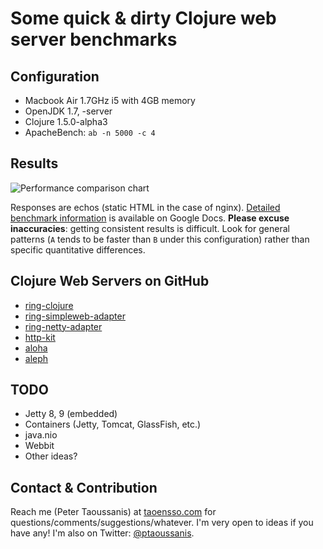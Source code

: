 # Some quick & dirty Clojure web server benchmarks

## Configuration
 * Macbook Air 1.7GHz i5 with 4GB memory
 * OpenJDK 1.7, -server
 * Clojure 1.5.0-alpha3
 * ApacheBench: `ab -n 5000 -c 4`

## Results

![Performance comparison chart](https://github.com/ptaoussanis/clojure-web-server-benchmarks/raw/master/chart.png)

Responses are echos (static HTML in the case of nginx). [Detailed benchmark information](http://goo.gl/bgyVI) is available on Google Docs. **Please excuse inaccuracies**: getting consistent results is difficult. Look for general patterns (`A` tends to be faster than `B` under this configuration) rather than specific quantitative differences.

## Clojure Web Servers on GitHub

 * [ring-clojure](https://github.com/ring-clojure/ring)
 * [ring-simpleweb-adapter](https://github.com/netmelody/ring-simpleweb-adapter)
 * [ring-netty-adapter](https://github.com/shenfeng/async-ring-adapter)
 * [http-kit](https://github.com/shenfeng/http-kit)
 * [aloha](https://github.com/ztellman/aloha)
 * [aleph](https://github.com/ztellman/aleph)

## TODO

 * Jetty 8, 9 (embedded)
 * Containers (Jetty, Tomcat, GlassFish, etc.)
 * java.nio
 * Webbit
 * Other ideas?

## Contact & Contribution

Reach me (Peter Taoussanis) at [taoensso.com](https://www.taoensso.com) for questions/comments/suggestions/whatever. I'm very open to ideas if you have any! I'm also on Twitter: [@ptaoussanis](https://twitter.com/#!/ptaoussanis).
